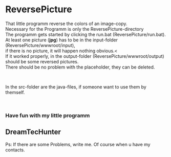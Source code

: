 <h1>ReversePicture</h1>
<p>
That little programm reverse the colors of an image-copy. </br>
Necessary for the Programm is only the ReversePicture-directory</br>
The programm gets started by clicking the run.bat (ReversePicture/run.bat).</br>
At least one picture (<b>jpg</b>) has to be in the input-folder (ReversePicture/wwwroot/input),</br>
if there is no picture, it will happen nothing obvious.<</br>
If it worked properly, in the output-folder (ReversePicture/wwwroot/output) should be some reversed pictures.</br>
There should be no problem with the placeholder, they can be deleted.
</p>
</br>
<p>
In the src-folder are the java-files, if someone want to use them by themself.
</p>
</br>
<h3>Have fun with my little programm</h3>
<h2>DreamTecHunter</h2>
<p>Ps: If there are some Problems, write me. Of course when u have my contacts.<p>
